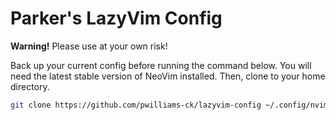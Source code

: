 # Parker's LazyVim Config

**Warning!** Please use at your own risk!

Back up your current config before running the command below. You will need the 
latest stable version of NeoVim installed. Then, clone to your home directory.

```bash
git clone https://github.com/pwilliams-ck/lazyvim-config ~/.config/nvim
```

